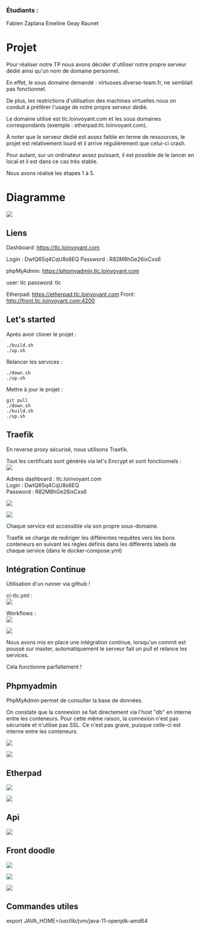### Étudiants :  
Fabien Zaplana
Emeline Geay Raunet

# Projet 

Pour réaliser notre TP nous avons décider d'utiliser notre propre serveur dédié ainsi qu'un nom de domaine personnel.

En effet, le sous domaine demandé : virtuoses.diverse-team.fr, ne semblait pas fonctionnel.

De plus, les restrictions d'utilisation des machines virtuelles nous on conduit à préférer l'usage de notre propre serveur dédié.

Le domaine utilisé est tlc.loinvoyant.com et les sous domaines correspondants (exemple : etherpad.tlc.loinvoyant.com).

À noter que le serveur dédié est assez faible en terme de ressources, le projet est relativement lourd et il arrive régulièrement que celui-ci crash.

Pour autant, sur un ordinateur assez puissant, il est possible de le lancer en local et il est dans ce cas très stable.

Nous avons réalisé les étapes 1 à 5.

# Diagramme

![](https://i.imgur.com/Pb2TtiS.png)

## Liens

Dashboard: https://tlc.loinvoyant.com

Login : DwtQ65q4CqU8s6EQ
Password : R82M8hGe26ixCxs6

phpMyAdmin: https://phpmyadmin.tlc.loinvoyant.com

user: tlc
password: tlc

Etherpad: https://etherpad.tlc.loinvoyant.com
Front: http://front.tlc.loinvoyant.com:4200

## Let's started

Après avoir cloner le projet :  
```bash=
./build.sh
./up.sh
```

Relancer les services :  
```bash=
./down.sh
./up.sh
```

Mettre à jour le projet :  
```bash=
git pull
./down.sh
./build.sh
./up.sh
```

## Traefik

En reverse proxy sécurisé, nous utilisons Traefik.

Tout les certificats sont générés via let's Encrypt et sont fonctionnels :  
![](https://i.imgur.com/zYdZMUp.png)


Adress dashboard : tlc.loinvoyant.com  
Login : DwtQ65q4CqU8s6EQ  
Password : R82M8hGe26ixCxs6  

![](https://i.imgur.com/LFt2oFH.png)

![](https://i.imgur.com/AeW3WR8.png)

Chaque service est accessible via son propre sous-domaine.

Traefik se charge de rediriger les différentes requêtes vers les bons conteneurs en suivant les règles définis dans les différents labels de chaque service (dans le docker-compose.yml)

## Intégration Continue

Utilisation d'un runner via github !

ci-tlc.yml :  
![](https://i.imgur.com/TjWW5jQ.png)

Workflows :  
![](https://i.imgur.com/90US7Nr.png)

![](https://i.imgur.com/zDg7YzU.png)

Nous avons mis en place une intégration continue, lorsqu'un commit est poussé sur master, automatiquement le serveur fait un pull et relance les services.

Cela fonctionne parfaitement !


## Phpmyadmin

PhpMyAdmin permet de consulter la base de données.

On constate que la connexion se fait directement via l'host "db" en interne entre les conteneurs. Pour cette même raison, la connexion n'est pas sécurisée et n'utilise pas SSL. Ce n'est pas grave, puisque celle-ci est interne entre les conteneurs.

![](https://i.imgur.com/ABenFJy.png)

![](https://i.imgur.com/eSjCo4E.png)

## Etherpad

![](https://i.imgur.com/YTkuIiF.png)

![](https://i.imgur.com/EvKmwVF.png)

## Api

![](https://i.imgur.com/aqRuAXh.png)

## Front doodle

![](https://i.imgur.com/xxZraty.png)

![](https://i.imgur.com/1blGaQA.png)

![](https://i.imgur.com/MUMwLP8.png)

## Commandes utiles

export JAVA_HOME=/usr/lib/jvm/java-11-openjdk-amd64
